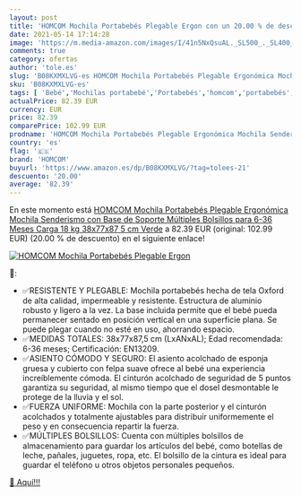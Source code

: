 ```yaml
---
layout: post
title: 'HOMCOM Mochila Portabebés Plegable Ergon con un 20.00 % de descuento'
date: 2021-05-14 17:14:28
image: 'https://m.media-amazon.com/images/I/41n5NxQsuAL._SL500_._SL400_.jpg'
comments: true
category: ofertas
author: 'tole.es'
slug: 'B08KXMXLVG-es HOMCOM Mochila Portabebés Plegable Ergonómica Mochila...'
sku: 'B08KXMXLVG-es'
tags: [ 'Bebé','Mochilas portabebé','Portabebés','homcom','portabebés', ]
actualPrice: 82.39 EUR
currency: EUR
price: 82.39
comparePrice: 102.99 EUR
prodname: 'HOMCOM Mochila Portabebés Plegable Ergonómica Mochila Senderismo con Base de Soporte Múltiples Bolsillos para 6-36 Meses Carga 18 kg 38x77x87 5 cm Verde'
country: 'es'
flag: '🇪🇸'
brand: 'HOMCOM'
buyurl: 'https://www.amazon.es/dp/B08KXMXLVG/?tag=tolees-21'
descuento: '20.00'
average: '82.39'
---
```


En este momento está [HOMCOM Mochila Portabebés Plegable Ergonómica Mochila Senderismo con Base de Soporte Múltiples Bolsillos para 6-36 Meses Carga 18 kg 38x77x87 5 cm Verde](https://www.amazon.es/dp/B08KXMXLVG/?tag=tolees-21) a 82.39 EUR (original: 102.99 EUR) (20.00 %  de descuento) en el siguiente enlace!

[![HOMCOM Mochila Portabebés Plegable Ergon](https://m.media-amazon.com/images/I/41n5NxQsuAL._SL500_._SL400_.jpg)](https://www.amazon.es/dp/B08KXMXLVG/?tag=tolees-21)

🔎:

- ✅RESISTENTE Y PLEGABLE: Mochila portabebés hecha de tela Oxford de alta calidad, impermeable y resistente. Estructura de aluminio robusto y ligero a la vez. La base incluida permite que el bebé pueda permanecer sentado en posición vertical en una superficie plana. Se puede plegar cuando no esté en uso, ahorrando espacio.
- ✅MEDIDAS TOTALES: 38x77x87,5 cm (LxANxAL); Edad recomendada: 6-36 meses; Certificación: EN13209.
- ✅ASIENTO CÓMODO Y SEGURO: El asiento acolchado de esponja gruesa y cubierto con felpa suave ofrece al bebé una experiencia increíblemente cómoda. El cinturón acolchado de seguridad de 5 puntos garantiza su seguridad, al mismo tiempo que el dosel desmontable le protege de la lluvia y el sol.
- ✅FUERZA UNIFORME: Mochila con la parte posterior y el cinturón acolchados y totalmente ajustables para distribuir uniformemente el peso y en consecuencia repartir la fuerza.
- ✅MÚLTIPLES BOLSILLOS: Cuenta con múltiples bolsillos de almacenamiento para guardar los artículos del bebé, como botellas de leche, pañales, juguetes, ropa, etc. El bolsillo de la cintura es ideal para guardar el teléfono u otros objetos personales pequeños.

[🛒 Aquí!!!](https://www.amazon.es/dp/B08KXMXLVG/?tag=tolees-21)
